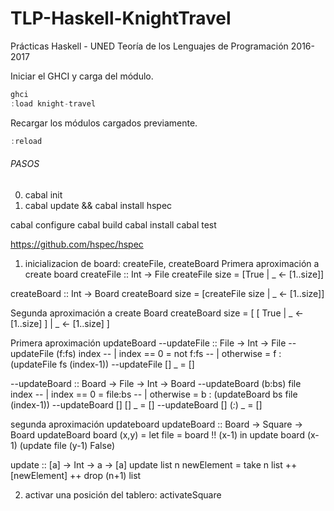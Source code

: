 # TLP-Haskell-KnightTravel
Prácticas Haskell - UNED Teoría de los Lenguajes de Programación 2016-2017

Iniciar el GHCI y carga del módulo. 

```haskell
ghci
:load knight-travel
```
Recargar los módulos cargados previamente.
```haskell
:reload
```

###### PASOS
0. cabal init
00. cabal update && cabal install hspec

cabal configure
cabal build
cabal install
cabal test

https://github.com/hspec/hspec


1. inicializacion de board: createFile, createBoard
Primera aproximación a create board
createFile :: Int -> File
createFile size = [True | _ <- [1..size]]

createBoard :: Int -> Board
createBoard size = [createFile size | _ <- [1..size]]

Segunda aproximación a create Board
createBoard size = [ [ True | _ <- [1..size] ] | _ <- [1..size] ]

Primera aproximación updateBoard
--updateFile :: File -> Int -> File
--updateFile  (f:fs) index
--    | index == 0 = not f:fs
--    | otherwise  = f : (updateFile fs (index-1))
--updateFile [] _ = []

--updateBoard :: Board -> File -> Int -> Board
--updateBoard  (b:bs) file index
--    | index == 0 = file:bs
--    | otherwise  = b : (updateBoard bs file (index-1))
--updateBoard [] [] _ = []
--updateBoard [] (_:_) _ = []

segunda aproximación updateboard
updateBoard :: Board -> Square -> Board
updateBoard board (x,y) =
    let file = board !! (x-1)
    in update board (x-1) (update file (y-1) False)
    
update :: [a] -> Int -> a -> [a]
update list n newElement =
    take n list ++ [newElement] ++ drop (n+1) list

2. activar una posición del tablero: activateSquare